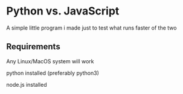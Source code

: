 # Python vs. JavaScript
A simple little program i made just to test what runs faster of the two

## Requirements
Any Linux/MacOS system will work

python installed (preferably python3)

node.js installed
